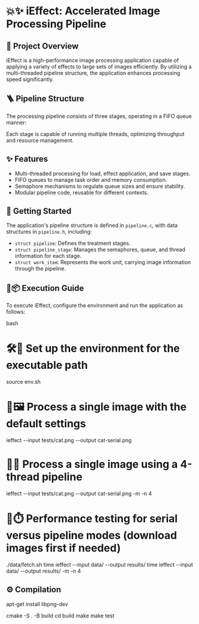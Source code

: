 # 💥✨ iEffect: Accelerated Image Processing Pipeline

## 📖 Project Overview
iEffect is a high-performance image processing application capable of applying a variety of effects to large sets of images efficiently. By utilizing a multi-threaded pipeline structure, the application enhances processing speed significantly.

## 🪜 Pipeline Structure
The processing pipeline consists of three stages, operating in a FIFO queue manner:

Each stage is capable of running multiple threads, optimizing throughput and resource management.

## ✨ Features
- Multi-threaded processing for load, effect application, and save stages.
- FIFO queues to manage task order and memory consumption.
- Semaphore mechanisms to regulate queue sizes and ensure stability.
- Modular pipeline code, reusable for different contexts.

## 📖 Getting Started
The application's pipeline structure is defined in `pipeline.c`, with data structures in `pipeline.h`, including:
- `struct pipeline`: Defines the treatment stages.
- `struct pipeline_stage`: Manages the semaphores, queue, and thread information for each stage.
- `struct work_item`: Represents the work unit, carrying image information through the pipeline.

## 🚀📦 Execution Guide
To execute iEffect, configure the environment and run the application as follows:

bash

# 🛠️📂 Set up the environment for the executable path
source env.sh

# 🧠🖼️ Process a single image with the default settings
ieffect --input tests/cat.png --output cat-serial.png

# 🔄🧵 Process a single image using a 4-thread pipeline
ieffect --input tests/cat.png --output cat-serial.png -m -n 4

# 🧪⏱️ Performance testing for serial versus pipeline modes (download images first if needed)
./data/fetch.sh
time ieffect --input data/ --output results/
time ieffect --input data/ --output results/ -m -n 4

## ⚙️ Compilation

apt-get install libpng-dev

cmake -S . -B build
cd build
make
make test
